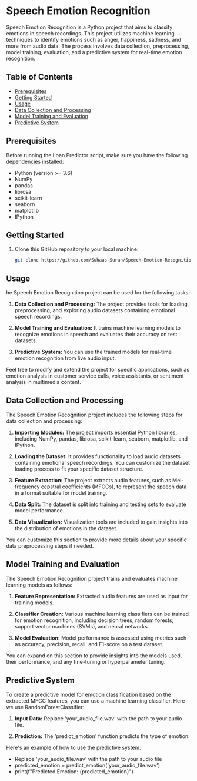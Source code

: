 # Speech Emotion Recognition



Speech Emotion Recognition is a Python project that aims to classify emotions in speech recordings. This project utilizes machine learning techniques to identify emotions such as anger, happiness, sadness, and more from audio data. The process involves data collection, preprocessing, model training, evaluation, and a predictive system for real-time emotion recognition.

## Table of Contents

- [Prerequisites](#prerequisites)
- [Getting Started](#getting-started)
- [Usage](#usage)
- [Data Collection and Processing](#data-collection-and-processing)
- [Model Training and Evaluation](#model-training-and-evaluation)
- [Predictive System](#predictive-system)


## Prerequisites

Before running the Loan Predictor script, make sure you have the following dependencies installed:

- Python (version >= 3.6)
- NumPy
- pandas
- librosa
- scikit-learn
- seaborn
- matplotlib
- IPython

## Getting Started

1. Clone this GitHub repository to your local machine:

   ```bash
   git clone https://github.com/Suhaas-Suran/Speech-Emotion-Recognition.git

## Usage

he Speech Emotion Recognition project can be used for the following tasks:

1. **Data Collection and Processing:** The project provides tools for loading, preprocessing, and exploring audio datasets containing emotional speech recordings.

2. **Model Training and Evaluation:** It trains machine learning models to recognize emotions in speech and evaluates their accuracy on test datasets.
   
3. **Predictive System:** You can use the trained models for real-time emotion recognition from live audio input.

Feel free to modify and extend the project for specific applications, such as emotion analysis in customer service calls, voice assistants, or sentiment analysis in multimedia content.
## Data Collection and Processing

The Speech Emotion Recognition project includes the following steps for data collection and processing:

1. **Importing Modules:**  The project imports essential Python libraries, including NumPy, pandas, librosa, scikit-learn, seaborn, matplotlib, and IPython.

2. **Loading the Dataset:** It provides functionality to load audio datasets containing emotional speech recordings. You can customize the dataset loading process to fit your specific dataset structure.

3. **Feature Extraction:** The project extracts audio features, such as Mel-frequency cepstral coefficients (MFCCs), to represent the speech data in a format suitable for model training.

4. **Data Split:** The dataset is split into training and testing sets to evaluate model performance.

5. **Data Visualization:** Visualization tools are included to gain insights into the distribution of emotions in the dataset.

You can customize this section to provide more details about your specific data preprocessing steps if needed.
## Model Training and Evaluation

The Speech Emotion Recognition project trains and evaluates machine learning models as follows:

1. **Feature Representation:** Extracted audio features are used as input for training models.

2. **Classifier Creation:** Various machine learning classifiers can be trained for emotion recognition, including decision trees, random forests, support vector machines (SVMs), and neural networks.

3. **Model Evaluation:** Model performance is assessed using metrics such as accuracy, precision, recall, and F1-score on a test dataset.

You can expand on this section to provide insights into the models used, their performance, and any fine-tuning or hyperparameter tuning.
## Predictive System

To create a predictive model for emotion classification based on the extracted MFCC features, you can use a machine learning classifier. Here we use RandomForestClassifier:

1. **Input Data:** Replace 'your_audio_file.wav' with the path to your audio file.

2. **Prediction:** The 'predict_emotion' function predicts the type of emotion.

Here's an example of how to use the predictive system:

- Replace 'your_audio_file.wav' with the path to your audio file
- predicted_emotion = predict_emotion('your_audio_file.wav')
- print(f"Predicted Emotion: {predicted_emotion}")
